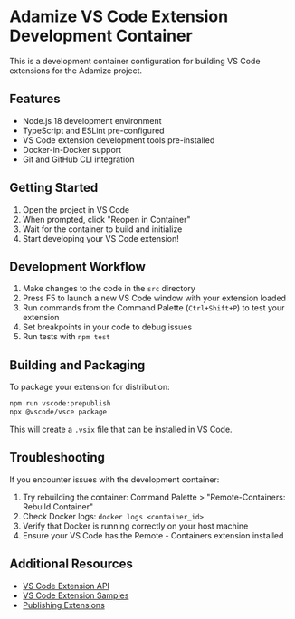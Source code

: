 # Adamize VS Code Extension Development Container

This is a development container configuration for building VS Code extensions for the Adamize project.

## Features

- Node.js 18 development environment
- TypeScript and ESLint pre-configured
- VS Code extension development tools pre-installed
- Docker-in-Docker support
- Git and GitHub CLI integration

## Getting Started

1. Open the project in VS Code
2. When prompted, click "Reopen in Container"
3. Wait for the container to build and initialize
4. Start developing your VS Code extension!

## Development Workflow

1. Make changes to the code in the `src` directory
2. Press F5 to launch a new VS Code window with your extension loaded
3. Run commands from the Command Palette (`Ctrl+Shift+P`) to test your extension
4. Set breakpoints in your code to debug issues
5. Run tests with `npm test`

## Building and Packaging

To package your extension for distribution:

```bash
npm run vscode:prepublish
npx @vscode/vsce package
```

This will create a `.vsix` file that can be installed in VS Code.

## Troubleshooting

If you encounter issues with the development container:

1. Try rebuilding the container: Command Palette > "Remote-Containers: Rebuild Container"
2. Check Docker logs: `docker logs <container_id>`
3. Verify that Docker is running correctly on your host machine
4. Ensure your VS Code has the Remote - Containers extension installed

## Additional Resources

- [VS Code Extension API](https://code.visualstudio.com/api)
- [VS Code Extension Samples](https://github.com/microsoft/vscode-extension-samples)
- [Publishing Extensions](https://code.visualstudio.com/api/working-with-extensions/publishing-extension)
